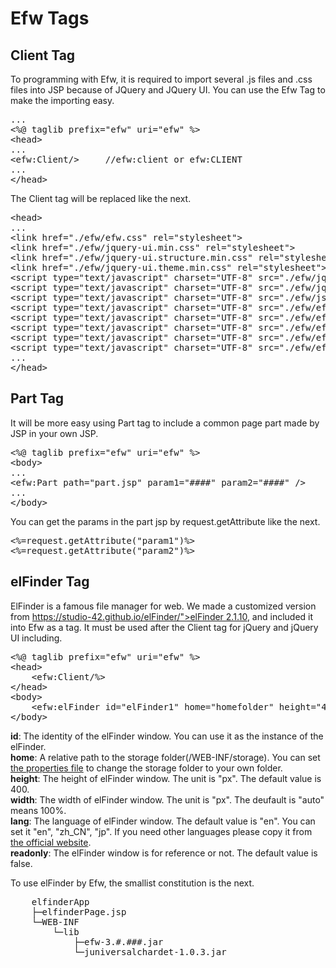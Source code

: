 <H1>Efw Tags</H1>

<h2>Client Tag</h2>
To programming with Efw, it is required to import several .js files and .css files into JSP because of JQuery and JQuery UI.
You can use the Efw Tag to make the importing easy.

<pre>
...
&lt;%@ taglib prefix=&quot;efw&quot; uri=&quot;efw&quot; %&gt;
&lt;head&gt;
...
&lt;efw:Client/&gt;		//efw:client or efw:CLIENT
...
&lt;/head&gt;
</pre>
The Client tag will be replaced like the next.

<pre>
&lt;head&gt;
...
&lt;link href=&quot;./efw/efw.css&quot; rel=&quot;stylesheet&quot;&gt;
&lt;link href=&quot;./efw/jquery-ui.min.css&quot; rel=&quot;stylesheet&quot;&gt;
&lt;link href=&quot;./efw/jquery-ui.structure.min.css&quot; rel=&quot;stylesheet&quot;&gt;
&lt;link href=&quot;./efw/jquery-ui.theme.min.css&quot; rel=&quot;stylesheet&quot;&gt;
&lt;script type=&quot;text/javascript&quot; charset=&quot;UTF-8&quot; src=&quot;./efw/jquery-min.js&quot;&gt;&lt;/script&gt;
&lt;script type=&quot;text/javascript&quot; charset=&quot;UTF-8&quot; src=&quot;./efw/jquery-ui.min.js&quot;&gt;&lt;/script&gt;
&lt;script type=&quot;text/javascript&quot; charset=&quot;UTF-8&quot; src=&quot;./efw/js.cookie.min.js&quot;&gt;&lt;/script&gt;
&lt;script type=&quot;text/javascript&quot; charset=&quot;UTF-8&quot; src=&quot;./efw/efw.client.messages.js&quot;&gt;&lt;/script&gt;
&lt;script type=&quot;text/javascript&quot; charset=&quot;UTF-8&quot; src=&quot;./efw/efw.client.format.js&quot;&gt;&lt;/script&gt;
&lt;script type=&quot;text/javascript&quot; charset=&quot;UTF-8&quot; src=&quot;./efw/efw.client.inputbehavior.js&quot;&gt;&lt;/script&gt;
&lt;script type=&quot;text/javascript&quot; charset=&quot;UTF-8&quot; src=&quot;./efw/efw.client.js&quot;&gt;&lt;/script&gt;
&lt;script type=&quot;text/javascript&quot; charset=&quot;UTF-8&quot; src=&quot;./efw/efw.js&quot;&gt;&lt;/script&gt;
...
&lt;/head&gt;
</pre>

<h2>Part Tag</h2>
It will be more easy using Part tag to include a common page part made by JSP in your own JSP.
<pre>
&lt;%@ taglib prefix=&quot;efw&quot; uri=&quot;efw&quot; %&gt;
&lt;body&gt;
...
&lt;efw:Part path="part.jsp" param1="####" param2="####" /&gt;		//efw:part or efw:PART
...
&lt;/body&gt;
</pre>

You can get the params in the part jsp by request.getAttribute like the next.

<pre>
<%=request.getAttribute("param1")%>
<%=request.getAttribute("param2")%>
</pre>

<h2>elFinder Tag</h2>
ElFinder is a famous file manager for web. We made a customized version from <a href="https://studio-42.github.io/elFinder/">https://studio-42.github.io/elFinder/">elFinder 2.1.10</a>,
and included it into Efw as a tag. It must be used after the Client tag for jQuery and jQuery UI including.<br>

<pre>
&lt;%@ taglib prefix=&quot;efw&quot; uri=&quot;efw&quot; %&gt;
&lt;head&gt;
	&lt;efw:Client/%&gt;
&lt;/head&gt;
&lt;body&gt;
	&lt;efw:elFinder id="elFinder1" home="homefolder" height="400" width="800" lang="en" readonly="false" /&gt;
&lt;/body&gt;
</pre>

<b>id</b>: The identity of the elFinder window. You can use it as the instance of the elFinder.<br>
<b>home</b>: A relative path to the storage folder(/WEB-INF/storage). You can set <a href="properties_file.md">the properties file</a> to change the storage folder to your own folder.<br>
<b>height</b>: The height of elFinder window. The unit is "px". The default value is 400.<br>
<b>width</b>: The width of elFinder window. The unit is "px". The deufault is "auto" means 100%.<br>
<b>lang</b>: The language of elFinder window. The default value is "en". You can set it "en", "zh_CN", "jp". If you need other languages please copy it from <a href="https://studio-42.github.io/elFinder/">the official website</a>.<br>
<b>readonly</b>: The elFinder window is for reference or not. The default value is false.<br>

To use elFinder by Efw, the smallist constitution is the next.<br>
<pre>
    elfinderApp
    ├─elfinderPage.jsp
    └─WEB-INF
        └─lib
            ├─efw-3.#.###.jar
            └─juniversalchardet-1.0.3.jar
</pre>